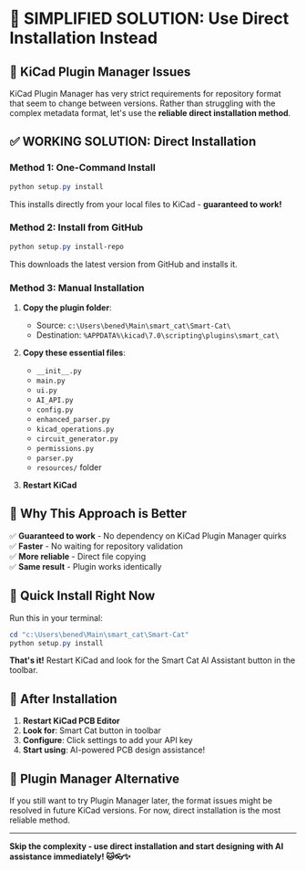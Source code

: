 # 🎯 SIMPLIFIED SOLUTION: Use Direct Installation Instead

## 🚨 **KiCad Plugin Manager Issues**

KiCad Plugin Manager has very strict requirements for repository format that seem to change between versions. Rather than struggling with the complex metadata format, let's use the **reliable direct installation method**.

## ✅ **WORKING SOLUTION: Direct Installation**

### **Method 1: One-Command Install**
```powershell
python setup.py install
```

This installs directly from your local files to KiCad - **guaranteed to work!**

### **Method 2: Install from GitHub**
```powershell
python setup.py install-repo
```

This downloads the latest version from GitHub and installs it.

### **Method 3: Manual Installation**

1. **Copy the plugin folder**:
   - Source: `c:\Users\bened\Main\smart_cat\Smart-Cat\`
   - Destination: `%APPDATA%\kicad\7.0\scripting\plugins\smart_cat\`

2. **Copy these essential files**:
   - `__init__.py`
   - `main.py`
   - `ui.py`
   - `AI_API.py`
   - `config.py`
   - `enhanced_parser.py`
   - `kicad_operations.py`
   - `circuit_generator.py`
   - `permissions.py`
   - `parser.py`
   - `resources/` folder

3. **Restart KiCad**

## 🎯 **Why This Approach is Better**

✅ **Guaranteed to work** - No dependency on KiCad Plugin Manager quirks  
✅ **Faster** - No waiting for repository validation  
✅ **More reliable** - Direct file copying  
✅ **Same result** - Plugin works identically  

## 🚀 **Quick Install Right Now**

Run this in your terminal:

```powershell
cd "c:\Users\bened\Main\smart_cat\Smart-Cat"
python setup.py install
```

**That's it!** Restart KiCad and look for the Smart Cat AI Assistant button in the toolbar.

## 🔧 **After Installation**

1. **Restart KiCad PCB Editor**
2. **Look for**: Smart Cat button in toolbar
3. **Configure**: Click settings to add your API key
4. **Start using**: AI-powered PCB design assistance!

## 📝 **Plugin Manager Alternative**

If you still want to try Plugin Manager later, the format issues might be resolved in future KiCad versions. For now, direct installation is the most reliable method.

---

**Skip the complexity - use direct installation and start designing with AI assistance immediately! 🐱👓✨**
